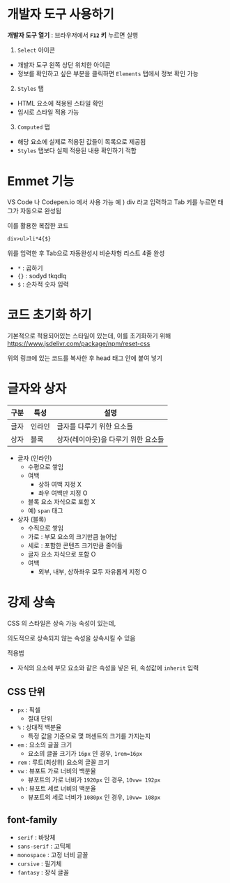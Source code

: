 # 개발자 도구 사용하기
**개발자 도구 열기** : 브라우저에서 **`F12` 키** 누르면 실행

1. `Select` 아이콘
  - 개발자 도구 왼쪽 상단 위치한 아이콘
  - 정보를 확인하고 싶은 부분을 클릭하면 `Elements` 탭에서 정보 확인 가능
2. `Styles` 탭
  -  HTML 요소에 적용된 스타일 확인
  -  임시로 스타일 적용 가능
3. `Computed` 탭
  - 해당 요소에 실제로 적용된 값들이 목록으로 제공됨
  - `Styles` 탭보다 실제 적용된 내용 확인하기 적합

# Emmet 기능
VS Code 나 Codepen.io 에서 사용 가능
예 ) div 라고 입력하고 Tab 키를 누르면 태그가 자동으로 완성됨

이를 활용한 복잡한 코드
```html
div>ul>li*4{$}
```
위를 입력한 후 Tab으로 자동완성시 비순차형 리스트 4줄 완성

- `*` : 곱하기
- `{}` : sodyd tkqdlq
- `$` : 순차적 숫자 입력

# 코드 초기화 하기
기본적으로 적용되어있는 스타일이 있는데, 이를 초기화하기 위해 
https://www.jsdelivr.com/package/npm/reset-css

위의 링크에 있는 코드를 복사한 후 head 태그 안에 붙여 넣기


# 글자와 상자
|구분|특성|설명|
|-|-|-|
|글자|인라인|글자를 다루기 위한 요소들|
|상자|블록|상자(레이아웃)을 다루기 위한 요소들|

- 글자 (인라인)
  - 수평으로 쌓임
  - 여백
    - 상하 여백 지정 X
    - 좌우 여백만 지정 O
  - 블록 요소 자식으로 포함 X
  - 예) `span` 태그
- 상자 (블록)
  - 수직으로 쌓임
  - 가로 : 부모 요소의 크기만큼 늘어남
  - 세로 : 포함한 콘텐츠 크기만큼 줄어듦
  - 글자 요소 자식으로 포함 O
  - 여백
    - 외부, 내부, 상하좌우 모두 자유롭게 지정 O

# 강제 상속
CSS 의 스타일은 상속 가능 속성이 있는데, 

의도적으로 상속되지 않는 속성을 상속시킬 수 있음

적용법
- 자식의 요소에 부모 요소와 같은 속성을 넣은 뒤, 속성값에 `inherit` 입력

## CSS 단위
- `px` : 픽셀
  - 절대 단위
- `%` : 상대적 백분율
  - 특정 값을 기준으로 몇 퍼센트의 크기를 가지는지
- `em` : 요소의 글꼴 크기
  - 요소의 글꼴 크기가 `16px` 인 경우, `1rem=16px`
- `rem` : 루트(최상위) 요소의 글꼴 크기
- `vw` : 뷰포트 가로 너비의 백분율
  - 뷰포트의 가로 너비가 `1920px` 인 경우, `10vw= 192px`
- `vh` : 뷰포트 세로 너비의 백분율
  - 뷰포트의 세로 너비가 `1080px` 인 경우, `10vw= 108px`

## font-family
- `serif` : 바탕체
- `sans-serif` : 고딕체
- `monospace` : 고정 너비 글꼴
- `cursive` : 필기체
- `fantasy` : 장식 글꼴